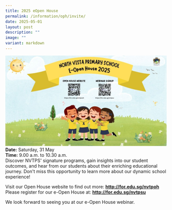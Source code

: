 ```yaml
---
title: 2025 eOpen House
permalink: /information/oph/invite/
date: 2025-05-01
layout: post
description: ""
image: ""
variant: markdown
---
```

<a href="for.edu.sg/nvtpsoh">![](/images/OH/OpenHouse2025_promo.jpg)</a>
**Date:** Saturday, 31 May <br>
**Time:** 9.00 a.m. to 10.30 a.m. <br>
Discover NVTPS' signature programs, gain insights into our student outcomes, and hear from our students about their enriching educational journey. Don't miss this opportunity to learn more about our dynamic school experience!

Visit our Open House website to find out more: <a href="http://for.edu.sg/nvtpoh"><b>http://for.edu.sg/nvtpoh</b></a> <br>
Please register for our e-Open House at: <a href="http://for.edu.sg/nvtpsu"><b>http://for.edu.sg/nvtpsu</b></a>

We look forward to seeing you at our e-Open House webinar.
